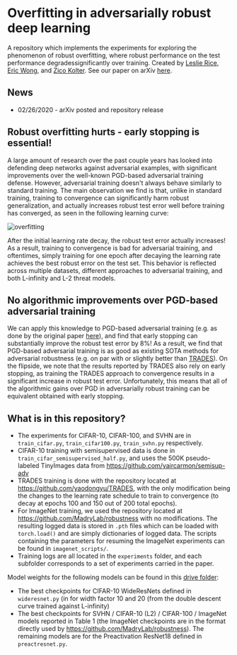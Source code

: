 # Overfitting in adversarially robust deep learning
A repository which implements the experiments for exploring the phenomenon of robust overfitting, where robust performance on the test performance degradessignificantly over training. Created by [Leslie Rice][leslie link], [Eric Wong][eric link], and [Zico Kolter][zico link]. See our paper on arXiv [here][arxiv]. 

## News
+ 02/26/2020 - arXiv posted and repository release

## Robust overfitting hurts - early stopping is essential! 
A large amount of research over the past couple years has looked into defending deep networks against adversarial examples, with significant improvements over the well-known PGD-based adversarial training defense. However, adversarial training doesn't always behave similarly to standard training. The main observation we find is that, unlike in standard training, training to convergence can significantly harm robust generalization, and actually increases robust test error well before training has converged, as seen in the following learning curve: 

![overfitting](https://github.com/locuslab/robust_overfitting/blob/master/cifar10_curve.png)

After the initial learning rate decay, the robust test error actually increases! As a result, training to convergence is bad for adversarial training, and oftentimes, simply training for one epoch after decaying the learning rate achieves the best robust error on the test set. This behavior is reflected across multiple datasets, different approaches to adversarial training, and both L-infinity and L-2 threat models. 

## No algorithmic improvements over PGD-based adversarial training 
We can apply this knowledge to PGD-based adversarial training (e.g. as done by the original paper [here](https://arxiv.org/abs/1706.06083)), and find that early stopping can substantially improve the robust test error by 8%! As a result, we find that PGD-based adversarial training is as good as existing SOTA methods for adversarial robustness (e.g. on par with or slightly better than [TRADES](https://github.com/yaodongyu/TRADES)). On the flipside, we note that the results reported by TRADES also rely on early stopping, as training the TRADES approach to convergence results in a significant increase in robust test error. Unfortunately, this means that all of the algorithmic gains over PGD in adversarially robust training can be equivalent obtained with early stopping. 

## What is in this repository? 
+ The experiments for CIFAR-10, CIFAR-100, and SVHN are in `train_cifar.py`, `train_cifar100.py`, `train_svhn.py` respectively. 
+ CIFAR-10 training with semisupervised data is done in `train_cifar_semisupervised_half.py`, and uses the 500K pseudo-labeled TinyImages data from <https://github.com/yaircarmon/semisup-adv>
+ TRADES training is done with the repository located at <https://github.com/yaodongyu/TRADES>, with the only modification being the changes to the learning rate schedule to train to convergence (to decay at epochs 100 and 150 out of 200 total epochs). 
+ For ImageNet training, we used the repository located at <https://github.com/MadryLab/robustness> with no modifications. The resulting logged data is stored in `.pth` files which can be loaded with `torch.load()` and are simply dictionaries of logged data. The scripts containing the parameters for resuming the ImageNet experiments can be found in `imagenet_scripts/`. 
+ Training logs are all located in the `experiments` folder, and each subfolder corresponds to a set of experiments carried in the paper. 

Model weights for the following models can be found in this [drive folder][model weights]:
+ The best checkpoints for CIFAR-10 WideResNets defined in `wideresnet.py` (in for width factor 10 and 20 (from the double descent curve trained against L-infinity)
+ The best checkpoints for SVHN / CIFAR-10 (L2) / CIFAR-100 / ImageNet models reported in Table 1 (the ImageNet checkpoints are in the format directly used by <https://github.com/MadryLab/robustness>). The remaining models are for the Preactivation ResNet18 defined in `preactresnet.py`. 

[leslie link]: https://leslierice1.github.io/
[eric link]: https://riceric22.github.io/
[zico link]: http://zicokolter.com/

[arxiv]: https://arxiv.org/abs/2002.11569
[model weights]: https://drive.google.com/drive/folders/1FtplsMWGBYicAOmWDGSDP83CLwkLLxo9?usp=sharing
